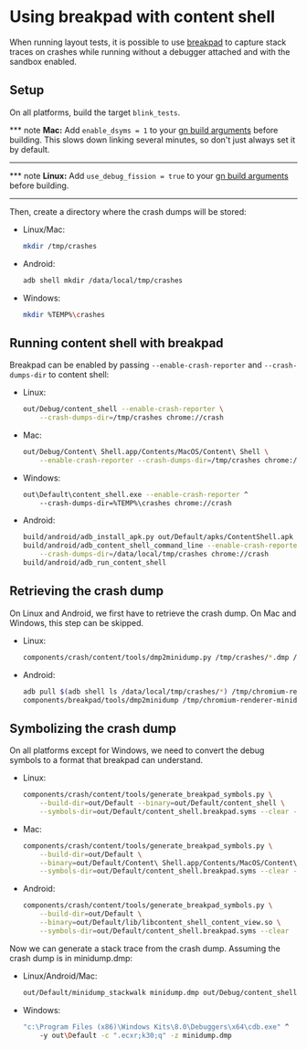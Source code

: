 # Using breakpad with content shell

When running layout tests, it is possible to use
[breakpad](../../breakpad/) to capture stack traces on crashes while
running without a debugger attached and with the sandbox enabled.

## Setup

On all platforms, build the target `blink_tests`.

*** note
**Mac:** Add `enable_dsyms = 1` to your
[gn build arguments](../../tools/gn/docs/quick_start.md) before building. This
slows down linking several minutes, so don't just always set it by default.
***

*** note
**Linux:** Add `use_debug_fission = true` to your
[gn build arguments](../../tools/gn/docs/quick_start.md) before building.
***

Then, create a directory where the crash dumps will be stored:

* Linux/Mac:
  ```bash
  mkdir /tmp/crashes
  ```
* Android:
  ```bash
  adb shell mkdir /data/local/tmp/crashes
  ```
* Windows:
  ```bash
  mkdir %TEMP%\crashes
  ```

## Running content shell with breakpad

Breakpad can be enabled by passing `--enable-crash-reporter` and
`--crash-dumps-dir` to content shell:

* Linux:
  ```bash
  out/Debug/content_shell --enable-crash-reporter \
      --crash-dumps-dir=/tmp/crashes chrome://crash
  ```
* Mac:
  ```bash
  out/Debug/Content\ Shell.app/Contents/MacOS/Content\ Shell \
      --enable-crash-reporter --crash-dumps-dir=/tmp/crashes chrome://crash
  ```
* Windows:
  ```bash
  out\Default\content_shell.exe --enable-crash-reporter ^
      --crash-dumps-dir=%TEMP%\crashes chrome://crash
  ```
* Android:
  ```bash
  build/android/adb_install_apk.py out/Default/apks/ContentShell.apk
  build/android/adb_content_shell_command_line --enable-crash-reporter \
      --crash-dumps-dir=/data/local/tmp/crashes chrome://crash
  build/android/adb_run_content_shell
  ```

## Retrieving the crash dump

On Linux and Android, we first have to retrieve the crash dump. On Mac and
Windows, this step can be skipped.

* Linux:
  ```bash
  components/crash/content/tools/dmp2minidump.py /tmp/crashes/*.dmp /tmp/minidump
  ```
* Android:
  ```bash
  adb pull $(adb shell ls /data/local/tmp/crashes/*) /tmp/chromium-renderer-minidump.dmp
  components/breakpad/tools/dmp2minidump /tmp/chromium-renderer-minidump.dmp /tmp/minidump
  ```

## Symbolizing the crash dump

On all platforms except for Windows, we need to convert the debug symbols to a
format that breakpad can understand.

* Linux:
  ```bash
  components/crash/content/tools/generate_breakpad_symbols.py \
      --build-dir=out/Default --binary=out/Default/content_shell \
      --symbols-dir=out/Default/content_shell.breakpad.syms --clear --jobs=16
  ```
* Mac:
  ```bash
  components/crash/content/tools/generate_breakpad_symbols.py \
      --build-dir=out/Default \
      --binary=out/Default/Content\ Shell.app/Contents/MacOS/Content\ Shell \
      --symbols-dir=out/Default/content_shell.breakpad.syms --clear --jobs=16
  ```
* Android:
  ```bash
  components/crash/content/tools/generate_breakpad_symbols.py \
      --build-dir=out/Default \
      --binary=out/Default/lib/libcontent_shell_content_view.so \
      --symbols-dir=out/Default/content_shell.breakpad.syms --clear
  ```

Now we can generate a stack trace from the crash dump. Assuming the crash dump
is in minidump.dmp:

* Linux/Android/Mac:
  ```bash
  out/Default/minidump_stackwalk minidump.dmp out/Debug/content_shell.breakpad.syms
  ```
* Windows:
  ```bash
  "c:\Program Files (x86)\Windows Kits\8.0\Debuggers\x64\cdb.exe" ^
      -y out\Default -c ".ecxr;k30;q" -z minidump.dmp
  ```
